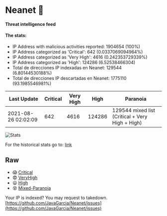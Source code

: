 # Neanet :hocho:
#### Threat intelligence feed
#### The stats:

- IP Address with malicious activities reported: 1904654 (100%)
- IP Address categorized as 'Critical':  642 (0.0337069094964%)
- IP Address categorized as 'Very High':  4616 (0.242353729339%)
- IP Address categorized as 'High':  124286 (6.52538466304)
- Total de direcciones IP indexadas en Neanet:  129544 (6.80144530188%)
- Total de direcciones IP descartadas en Neanet:  1775110 (93.1985546981%)

| Last Update | Critical | Very High | High | Paranoia |
| --- | --- | --- | --- | --- |
| 2021-08-26 02:02:09 | 642 | 4616 | 124286 | 129544 mixed list (Critical + Very High + High)|

![Stats](https://docs.google.com/spreadsheets/d/e/2PACX-1vSnaNMIXVabIpDJjufMlzH7poXnshF3mgd8Is1g9ytUEzVsP5my4Trn8f-xkoLLQ38xpL3HtmUexLo6/pubchart?oid=501124687&format=image)

For the historical stats go to: [link](/stats.csv)
## Raw
- :scream: [Critical](https://raw.githubusercontent.com/JavaGarcia/Neanet/master/blacklists/neanet_critical.txt)
- :fearful: [VeryHigh](https://raw.githubusercontent.com/JavaGarcia/Neanet/master/blacklists/neanet_veryHigh.txtt)
- :frowning: [High](https://raw.githubusercontent.com/JavaGarcia/Neanet/master/blacklists/neanet_high.txt)
- :dizzy_face: [Mixed-Paranoia](https://raw.githubusercontent.com/JavaGarcia/Neanet/master/blacklists/neanet_all.txt)


Your IP is indexed? You may request to takedown. [https://github.com/JavaGarcia/Neanet/issues](https://github.com/JavaGarcia/Neanet/issues)



























































































































































































































































































































































































































































































































































































































































































































































































































































































































































































































































































































































































































































































































































































































































































































































































































































































































































































































































































































































































































































































































































































































































































































































































































































































































































































































































































































































































































































































































































































































































































































































































































































































































































































































































































































































































































































































































































































































































































































































































































































































































































































































































































































































































































































































































































































































































































































































































































































































































































































































































































































































































































































































































































































































































































































































































































































































































































































































































































































































































































































































































































































































































































































































































































































































































































































































































































































































































































































































































































































































































































































































































































































































































































































































































































































































































































































































































































































































































































































































































































































































































































































































































































































































































































































































































